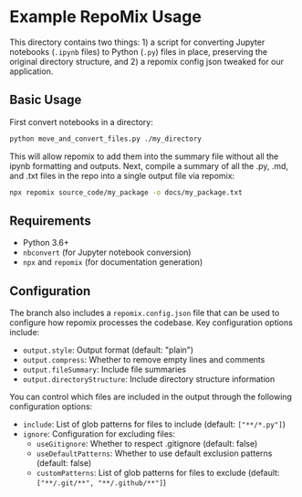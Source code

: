 # Example RepoMix Usage

This directory contains two things: 1) a script for converting Jupyter notebooks (`.ipynb` files) to Python (`.py`) files in place, preserving the original directory structure, and 2) a repomix config json tweaked for our application. 

## Basic Usage

First convert notebooks in a directory:
```bash
python move_and_convert_files.py ./my_directory
```

This will allow repomix to add them into the summary file without all the ipynb formatting and outputs. Next, compile a summary of all the .py, .md, and .txt files in the repo into a single output file via repomix:

```bash
npx repomix source_code/my_package -o docs/my_package.txt
```

## Requirements

- Python 3.6+
- `nbconvert` (for Jupyter notebook conversion)
- `npx` and `repomix` (for documentation generation)

## Configuration

The branch also includes a `repomix.config.json` file that can be used to configure how repomix processes the codebase. Key configuration options include:

- `output.style`: Output format (default: "plain")
- `output.compress`: Whether to remove empty lines and comments
- `output.fileSummary`: Include file summaries
- `output.directoryStructure`: Include directory structure information

You can control which files are included in the output through the following configuration options:

- `include`: List of glob patterns for files to include (default: `["**/*.py"]`)
- `ignore`: Configuration for excluding files:
  - `useGitignore`: Whether to respect .gitignore (default: false)
  - `useDefaultPatterns`: Whether to use default exclusion patterns (default: false)
  - `customPatterns`: List of glob patterns for files to exclude (default: `["**/.git/**", "**/.github/**"]`)
